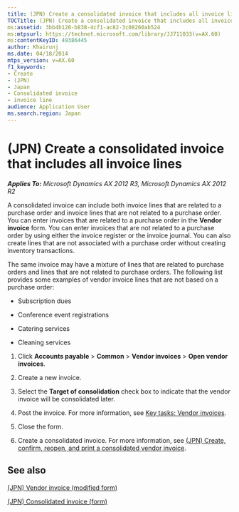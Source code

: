 ```yaml
---
title: (JPN) Create a consolidated invoice that includes all invoice lines
TOCTitle: (JPN) Create a consolidated invoice that includes all invoice lines
ms:assetid: 3bb4b120-b838-4cf1-ac82-3c08260ab524
ms:mtpsurl: https://technet.microsoft.com/library/JJ711033(v=AX.60)
ms:contentKeyID: 49386445
author: Khairunj
ms.date: 04/18/2014
mtps_version: v=AX.60
f1_keywords:
- Create
- (JPN)
- Japan
- Consolidated invoice
- invoice line
audience: Application User
ms.search.region: Japan
---
```


# (JPN) Create a consolidated invoice that includes all invoice lines 


_**Applies To:** Microsoft Dynamics AX 2012 R3, Microsoft Dynamics AX 2012 R2_

A consolidated invoice can include both invoice lines that are related to a purchase order and invoice lines that are not related to a purchase order. You can enter invoices that are related to a purchase order in the **Vendor invoice** form. You can enter invoices that are not related to a purchase order by using either the invoice register or the invoice journal. You can also create lines that are not associated with a purchase order without creating inventory transactions.

The same invoice may have a mixture of lines that are related to purchase orders and lines that are not related to purchase orders. The following list provides some examples of vendor invoice lines that are not based on a purchase order:

  - Subscription dues

  - Conference event registrations

  - Catering services

  - Cleaning services

<!-- end list -->

1.  Click **Accounts payable** \> **Common** \> **Vendor invoices** \> **Open vendor invoices**.

2.  Create a new invoice.

3.  Select the **Target of consolidation** check box to indicate that the vendor invoice will be consolidated later.

4.  Post the invoice. For more information, see [Key tasks: Vendor invoices](key-tasks-vendor-invoices.md).

5.  Close the form.

6.  Create a consolidated invoice. For more information, see [(JPN) Create, confirm, reopen, and print a consolidated vendor invoice](jpn-create-confirm-reopen-and-print-a-consolidated-vendor-invoice.md).

## See also

[(JPN) Vendor invoice (modified form)](https://technet.microsoft.com/library/jj711020\(v=ax.60\))

[(JPN) Consolidated invoice (form)](https://technet.microsoft.com/library/jj711205\(v=ax.60\))

  


